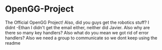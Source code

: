 # OpenGG-Project
The Official OpenGG Project!
Also, did you guys get the robotics stuff? I didnt -Ethan
I didn't get the email either, neither did Javier.
Also why are there so many key handlers?
Also what do you mean we got rid of error handlers?
Also we need a group to communicate so we dont keep using the readme
